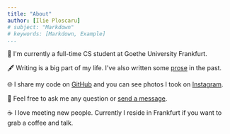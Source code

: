 ```yaml
---
title: "About"
author: [Ilie Ploscaru]
# subject: "Markdown"
# keywords: [Markdown, Example]
...
```


📖 I'm currently a full-time CS student at Goethe University Frankfurt.

🖋 Writing is a big part of my life. I've also written some [prose](/prose) in the past.

🌐 I share my code on [GitHub](https://github.com/tzekid) and you can see photos I took on [Instagram](https://www.instagram.com/wkidu/).

<!-- 🍀 If you want to know more about me, you can have a look at some of my [principles](/knowledge) I try to follow and my [impossible list](/impossible). -->

💬 Feel free to ask me any question or [send a message](mailto:kid@cocaine.ninja).

☕ I love meeting new people. Currently I reside in Frankfurt if you want to grab a coffee and talk.

<!-- TODO: redo about ... sometime  -->